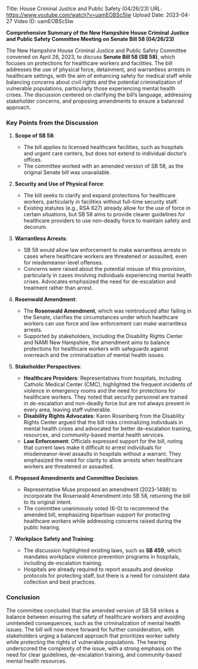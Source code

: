 Title: House Criminal Justice and Public Safety (04/26/23)
URL: https://www.youtube.com/watch?v=uamEOBSc5Iw
Upload Date: 2023-04-27
Video ID: uamEOBSc5Iw

**Comprehensive Summary of the New Hampshire House Criminal Justice and Public Safety Committee Meeting on Senate Bill 58 (04/26/23)**

The New Hampshire House Criminal Justice and Public Safety Committee convened on April 26, 2023, to discuss **Senate Bill 58 (SB 58)**, which focuses on protections for healthcare workers and facilities. The bill addresses the use of physical force, detainment, and warrantless arrests in healthcare settings, with the aim of enhancing safety for medical staff while balancing concerns about civil rights and the potential criminalization of vulnerable populations, particularly those experiencing mental health crises. The discussion centered on clarifying the bill’s language, addressing stakeholder concerns, and proposing amendments to ensure a balanced approach.

### **Key Points from the Discussion**

1. **Scope of SB 58**:
   - The bill applies to licensed healthcare facilities, such as hospitals and urgent care centers, but does not extend to individual doctor’s offices.
   - The committee worked with an amended version of SB 58, as the original Senate bill was unavailable.

2. **Security and Use of Physical Force**:
   - The bill seeks to clarify and expand protections for healthcare workers, particularly in facilities without full-time security staff.
   - Existing statutes (e.g., RSA 627) already allow for the use of force in certain situations, but SB 58 aims to provide clearer guidelines for healthcare providers to use non-deadly force to maintain safety and decorum.

3. **Warrantless Arrests**:
   - SB 58 would allow law enforcement to make warrantless arrests in cases where healthcare workers are threatened or assaulted, even for misdemeanor-level offenses.
   - Concerns were raised about the potential misuse of this provision, particularly in cases involving individuals experiencing mental health crises. Advocates emphasized the need for de-escalation and treatment rather than arrest.

4. **Rosenwald Amendment**:
   - The **Rosenwald Amendment**, which was reintroduced after failing in the Senate, clarifies the circumstances under which healthcare workers can use force and law enforcement can make warrantless arrests.
   - Supported by stakeholders, including the Disability Rights Center and NAMI New Hampshire, the amendment aims to balance protections for healthcare workers with safeguards against overreach and the criminalization of mental health issues.

5. **Stakeholder Perspectives**:
   - **Healthcare Providers**: Representatives from hospitals, including Catholic Medical Center (CMC), highlighted the frequent incidents of violence in emergency rooms and the need for protections for healthcare workers. They noted that security personnel are trained in de-escalation and non-deadly force but are not always present in every area, leaving staff vulnerable.
   - **Disability Rights Advocates**: Karen Rosenberg from the Disability Rights Center argued that the bill risks criminalizing individuals in mental health crises and advocated for better de-escalation training, resources, and community-based mental health services.
   - **Law Enforcement**: Officials expressed support for the bill, noting that current laws make it difficult to arrest individuals for misdemeanor-level assaults in hospitals without a warrant. They emphasized the need for clarity to allow arrests when healthcare workers are threatened or assaulted.

6. **Proposed Amendments and Committee Decision**:
   - Representative Muse proposed an amendment (2023-1498) to incorporate the Rosenwald Amendment into SB 58, returning the bill to its original intent.
   - The committee unanimously voted (6-0) to recommend the amended bill, emphasizing bipartisan support for protecting healthcare workers while addressing concerns raised during the public hearing.

7. **Workplace Safety and Training**:
   - The discussion highlighted existing laws, such as **SB 459**, which mandates workplace violence prevention programs in hospitals, including de-escalation training.
   - Hospitals are already required to report assaults and develop protocols for protecting staff, but there is a need for consistent data collection and best practices.

### **Conclusion**
The committee concluded that the amended version of SB 58 strikes a balance between ensuring the safety of healthcare workers and avoiding unintended consequences, such as the criminalization of mental health issues. The bill will now move forward for further consideration, with stakeholders urging a balanced approach that prioritizes worker safety while protecting the rights of vulnerable populations. The hearing underscored the complexity of the issue, with a strong emphasis on the need for clear guidelines, de-escalation training, and community-based mental health resources.